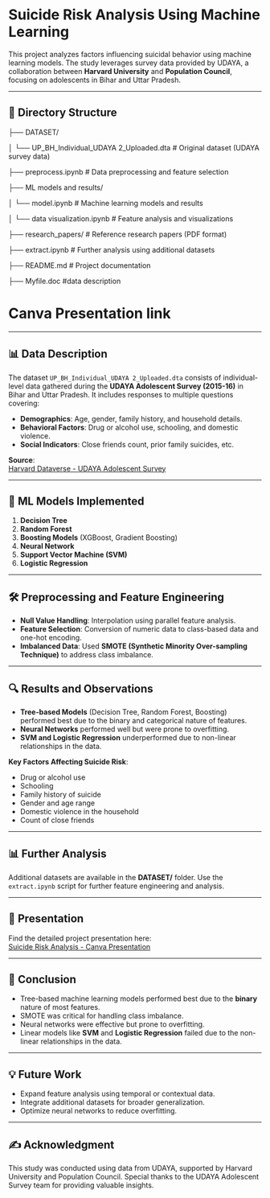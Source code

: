 # Suicide Risk Analysis Using Machine Learning

This project analyzes factors influencing suicidal behavior using machine learning models. The study leverages survey data provided by UDAYA, a collaboration between **Harvard University** and **Population Council**, focusing on adolescents in Bihar and Uttar Pradesh.

---

## 📁 **Directory Structure**

├── DATASET/

│ └── UP_BH_Individual_UDAYA 2_Uploaded.dta # Original dataset (UDAYA survey data)

├── preprocess.ipynb # Data preprocessing and feature selection

├── ML models and results/

│ └── model.ipynb # Machine learning models and results

│ └── data visualization.ipynb # Feature analysis and visualizations

├── research_papers/ # Reference research papers (PDF format)

├── extract.ipynb # Further analysis using additional datasets

├── README.md # Project documentation

├── Myfile.doc #data description

# Canva Presentation link

---

## 📊 **Data Description**

The dataset `UP_BH_Individual_UDAYA 2_Uploaded.dta` consists of individual-level data gathered during the **UDAYA Adolescent Survey (2015-16)** in Bihar and Uttar Pradesh. It includes responses to multiple questions covering:

- **Demographics**: Age, gender, family history, and household details.
- **Behavioral Factors**: Drug or alcohol use, schooling, and domestic violence.
- **Social Indicators**: Close friends count, prior family suicides, etc.

**Source**:  
[Harvard Dataverse - UDAYA Adolescent Survey](https://dataverse.harvard.edu/dataset.xhtml)

---

## 🚀 **ML Models Implemented**

1. **Decision Tree**
2. **Random Forest**
3. **Boosting Models** (XGBoost, Gradient Boosting)
4. **Neural Network**
5. **Support Vector Machine (SVM)**
6. **Logistic Regression**

---

## 🛠 **Preprocessing and Feature Engineering**

- **Null Value Handling**: Interpolation using parallel feature analysis.
- **Feature Selection**: Conversion of numeric data to class-based data and one-hot encoding.
- **Imbalanced Data**: Used **SMOTE (Synthetic Minority Over-sampling Technique)** to address class imbalance.

---

## 🔍 **Results and Observations**

- **Tree-based Models** (Decision Tree, Random Forest, Boosting) performed best due to the binary and categorical nature of features.
- **Neural Networks** performed well but were prone to overfitting.
- **SVM and Logistic Regression** underperformed due to non-linear relationships in the data.

**Key Factors Affecting Suicide Risk**:

- Drug or alcohol use
- Schooling
- Family history of suicide
- Gender and age range
- Domestic violence in the household
- Count of close friends

---

## 📊 **Further Analysis**

Additional datasets are available in the **DATASET/** folder. Use the `extract.ipynb` script for further feature engineering and analysis.

---

## 🎥 **Presentation**

Find the detailed project presentation here:  
[Suicide Risk Analysis - Canva Presentation](https://www.canva.com/design/DAGYJMrpuAA/jl86V1kwpe1c8wpasxmU1g/edit?utm_content=DAGYJMrpuAA&utm_campaign=designshare&utm_medium=link2&utm_source=sharebutton)

---

## 📌 **Conclusion**

- Tree-based machine learning models performed best due to the **binary** nature of most features.
- SMOTE was critical for handling class imbalance.
- Neural networks were effective but prone to overfitting.
- Linear models like **SVM** and **Logistic Regression** failed due to the non-linear relationships in the data.

---

## 💡 **Future Work**

- Expand feature analysis using temporal or contextual data.
- Integrate additional datasets for broader generalization.
- Optimize neural networks to reduce overfitting.

---

## ✍️ **Acknowledgment**

This study was conducted using data from UDAYA, supported by Harvard University and Population Council. Special thanks to the UDAYA Adolescent Survey team for providing valuable insights.
